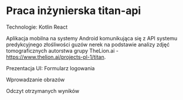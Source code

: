 # Praca inżynierska titan-api
Technologie:
Kotlin
React

Aplikacja mobilna na systemy Android komunikująca się z API systemu predykcyjnego złośliwości guzów nerek na podstawie analizy zdjęć tomograficznych autorstwa grupy TheLion.ai - https://www.thelion.ai/projects-pl-1/titan.

Prezentacja UI:
Formularz logowania

Wprowadzanie obrazów

Odczyt otrzymanych wyników
